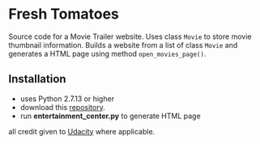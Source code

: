 # Fresh Tomatoes
Source code for a Movie Trailer website. Uses class `Movie` to store movie thumbnail
information. Builds a website from a list of class `Movie` and generates a HTML
page using method `open_movies_page()`.

## Installation
* uses Python 2.7.13 or higher
* download this [repository](https://github.com/LeyonJA/Movie-Trailers-2017).
* run **entertainment_center.py** to generate HTML page

all credit given to [Udacity](https://www.udacity.com/) where applicable.
